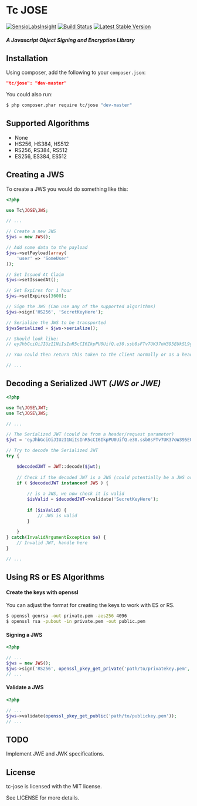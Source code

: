 Tc JOSE
=======

[![SensioLabsInsight](https://insight.sensiolabs.com/projects/15b43357-e245-48e7-bf91-635160ca41be/small.png)](https://insight.sensiolabs.com/projects/15b43357-e245-48e7-bf91-635160ca41be)
[![Build Status](https://travis-ci.org/carlcraig/tc-jose.svg?branch=master)](https://travis-ci.org/carlcraig/tc-jose)
[![Latest Stable Version](https://poser.pugx.org/tc/jose/v/stable.svg)](https://packagist.org/packages/tc/jose)

##### A Javascript Object Signing and Encryption Library


Installation
------------

Using composer, add the following to your `composer.json`:

```json
"tc/jose": "dev-master"
```

You could also run:

```sh
$ php composer.phar require tc/jose "dev-master"
```

Supported Algorithms
--------------------

- None
- HS256, HS384, HS512
- RS256, RS384, RS512
- ES256, ES384, ES512


Creating a JWS
--------------

To create a JWS you would do something like this:

```php
<?php

use Tc\JOSE\JWS;

// ...

// Create a new JWS
$jws = new JWS();

// Add some data to the payload
$jws->setPayload(array(
    'user' => 'SomeUser'
));

// Set Issued At Claim
$jws->setIssuedAt();

// Set Expires for 1 hour
$jws->setExpires(3600);

// Sign the JWS (Can use any of the supported algorithms)
$jws->sign('HS256', 'SecretKeyHere');

// Serialize the JWS to be transported
$jwsSerialized = $jws->serialize();

// Should look like:
// eyJhbGciOiJIUzI1NiIsInR5cCI6IkpPU0UifQ.e30.ssb8sFTv7UK37oW395EUkSL9g8uNPDhMHFvRwcUenXo

// You could then return this token to the client normally or as a header/cookie

// ...

```

Decoding a Serialized JWT *(JWS or JWE)*
----------------------------------------

```php
<?php

use Tc\JOSE\JWT;
use Tc\JOSE\JWS;

// ...

// The Serialized JWT (could be from a header/request parameter)
$jwt = 'eyJhbGciOiJIUzI1NiIsInR5cCI6IkpPU0UifQ.e30.ssb8sFTv7UK37oW395EUkSL9g8uNPDhMHFvRwcUenXo';

// Try to decode the Serialized JWT
try {

    $decodedJWT = JWT::decode($jwt);
    
    // Check if the decoded JWT is a JWS (could potentially be a JWS or JWE)
    if ( $decodedJWT instanceof JWS ) {
    
        // is a JWS, we now check it is valid
        $isValid = $decodedJWT->validate('SecretKeyHere');
        
        if ($isValid) {
            // JWS is valid
        }
        
    }
} catch(InvalidArgumentException $e) {
    // Invalid JWT, handle here
}

// ...

```

Using RS or ES Algorithms
-------------------------

#### Create the keys with openssl

You can adjust the format for creating the keys to work with ES or RS.

```sh
$ openssl genrsa -out private.pem -aes256 4096
$ openssl rsa -pubout -in private.pem -out public.pem
```

#### Signing a JWS

```php
<?php

// ...
$jws = new JWS();
$jws->sign('RS256', openssl_pkey_get_private('path/to/privatekey.pem', 'passphrase'));
// ...
```

#### Validate a JWS

```php
<?php

// ...
$jws->validate(openssl_pkey_get_public('path/to/publickey.pem'));
// ...
```

TODO
----

Implement JWE and JWK specifications.


License
-------

tc-jose is licensed with the MIT license.

See LICENSE for more details.
